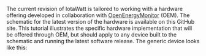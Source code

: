 The current revision of IotaWatt is tailored to working with a hardware offering developed in collaboration with [OpenEnergyMonitor](https://community.openenergymonitor.org/) (OEM).  The schematic for the latest version of the hardware is available on this GitHub site.  This tutorial illustrates the specific hardware implementation that will be offered through OEM, but should apply to any device built to the schematic and running the latest software release. The generic device looks like this:

 